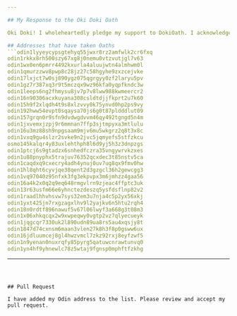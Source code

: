 ```yaml
---

## My Response to the Oki Doki Oath

Oki Doki! I wholeheartedly pledge my support to DokiOath. I acknowledge that I will come to Doki's aid whenever he needs it. I understand the importance of staying true to the oath, and I'm committed to not becoming an OathBreaker. May the blessings of the dragon in the Year of the Dragon be with us all...Oki Doki!

## Addresses that have taken Oaths
```odin1lyyeycypsgtehyq55jwxr8rz2amfwlk2cr6fxq
odin1rkkx8rh500szy67xg8j0nemu0vtzvutjgl7v63
odin1wx0en6pmrr4492kxurla4aluujwtn4almhwm0l
odin1qmurzzwv8pwp8c28jz27c58hgyhe9zxzcejvke
odin17lxjct7w0sj890ygz075qgrgyy0zf2laryu5pv
odin1gz7r387xq3r9t5mczqx9wz96kfa0yqpfkndc3w
odin1leeps6ng2fhmysu8jv7p7v8lww988kwmeercr2
odin16n90306acxkuyana308csldtdjjfkprt2u7k60
odin15h9f2xlqdh4t9s8xlzvvy0k75ynvd0hp2ps9vy
odin192hww54evpt0sqaysa70js6g0t87pldddlut09
odin157grqn0r9sfn9dvdwgdvvm46qy492tgngd5n4m
odin1jxvemxjzpj9r6mmnan7ffp3sjtmpyxa3mtlulu
odin16u3mz88sh9npgsaam9mjv6mu5wkgrz2q8t3x8c
odin1vxq9gu4slzr2svke9n2jvc5jqmyefs5stfzkcu
osmo145kalqr4y83uxlehthph8l6d9yj5h3z3dnpzgs
odin1ptcj6s9gtadzx6snhedfczra35vngywrvkzxes
odin1u88pnyphx5trajuv76352qcxdec3t85nstv5ca
odin1caqdxq9cxecry4adh4ynuj0uv7ug8qx9fmv0hw
odin1hl8qht6cyvjqe38qent2d3gzgcl36h2gewcgg3
odin1vq97040z95nfxk3fg3ekpvpx3m6jmhzz4gaa56
odin16a4k2x0q2q9eq648rmgvlrn9zjeac4ffptc3uk
odin13r63usfm66e6yhnctezdeszq5ysfdsflnp82v2
odin1raadlhhvhsvw7sys32em3u7nja4c5p2yx56xkj
odin1yxt425jn7rxgzagxlhv9l2yajkv6n5htu2rqh4
odin18n0rdtf896nawuf5v67l06lwyf3a668g3t08m3
odin1x06xhkqcqx2w9xwpeqwy0vgtp2vz7qlyecueyk
odin1jqgcqr7330uk2l890udn89ua8rs5au4xqsjy8t
odin1847d74cxnsm6maan3vlen27k8h3f8p0gsww6ux
odin16jdluumcej8gl4hwzvmcl7zkz92rxj8eyfzwf5
odin1n9yenan0nuxrqfy85pyrg5qatuwcnrawtunvq0
odin1yn4hf9yhnewlc78z5wtaj9fgnsp0mphftfzkhg
```



---
```



## Pull Request

I have added my Odin address to the list. Please review and accept my pull request.

